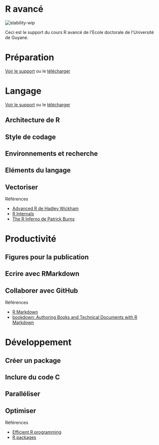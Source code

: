 # R avancé

![stability-wip](https://img.shields.io/badge/stability-work_in_progress-lightgrey.svg)

Ceci est le support du cours R avancé de l'Ecole doctorale de l'Université de Guyane.

# Préparation

[Voir le support](https://EricMarcon.github.io/Cours-R-avance/Preparation.html) ou le [télécharger](https://EricMarcon.github.io/Cours-R-avance/Preparation.pdf)


# Langage

[Voir le support](https://EricMarcon.github.io/Cours-R-avance/Langage.html) ou le [télécharger](https://EricMarcon.github.io/Cours-R-avance/Langage.pdf)

## Architecture de R

## Style de codage

## Environnements et recherche

## Eléments du langage

## Vectoriser


Références
- [Advanced R de Hadley Wickham](http://adv-r.had.co.nz/OO-essentials.html)
- [R Internals](http://colinfay.me/r-internals/)
- [The R Inferno de Patrick Burns](https://www.burns-stat.com/pages/Tutor/R_inferno.pdf)



# Productivité

## Figures pour la publication

## Ecrire avec RMarkdown

## Collaborer avec GitHub

Références

- [R Markdown](https://rmarkdown.rstudio.com/)
- [bookdown: Authoring Books and Technical Documents with R Markdown](https://bookdown.org/yihui/bookdown/)



# Développement

## Créer un package

## Inclure du code C

## Paralléliser

## Optimiser

Références
- [Efficient R programming](https://csgillespie.github.io/efficientR/)
- [R packages](http://r-pkgs.had.co.nz/)
